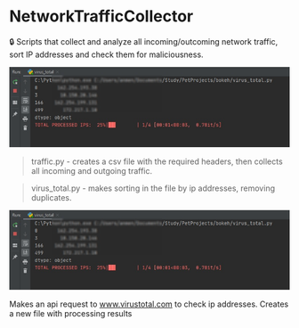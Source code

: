 # NetworkTrafficCollector

:lock: Scripts that collect and analyze all incoming/outcoming network traffic, sort IP addresses and check them for maliciousness.

![sc01.jpg](https://github.com/teora13/NetworkTrafficCollector/blob/main/images/sc01.jpg)

> traffic.py - сreates a csv file with the required headers, then collects all incoming and outgoing traffic.


> virus_total.py - makes sorting in the file by ip addresses, removing duplicates. 

![sc01.jpg](https://github.com/teora13/NetworkTrafficCollector/blob/main/images/sc01.jpg)

Makes an api request to www.virustotal.com to check ip addresses.
Creates a new file with processing results
